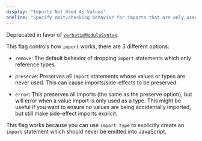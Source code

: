 ```yaml
---
display: "Imports Not Used As Values"
oneline: "Specify emit/checking behavior for imports that are only used for types."
---
```


Deprecated in favor of [`verbatimModuleSyntax`](#verbatimModuleSyntax).

This flag controls how `import` works, there are 3 different options:

- `remove`: The default behavior of dropping `import` statements which only reference types.

- `preserve`: Preserves all `import` statements whose values or types are never used. This can cause imports/side-effects to be preserved.

- `error`: This preserves all imports (the same as the preserve option), but will error when a value import is only used as a type. This might be useful if you want to ensure no values are being accidentally imported, but still make side-effect imports explicit.

This flag works because you can use `import type` to explicitly create an `import` statement which should never be emitted into JavaScript.
